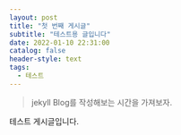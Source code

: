 ```yaml
---
layout: post
title: "첫 번째 게시글"
subtitle: "테스트용 글입니다"
date: 2022-01-10 22:31:00
catalog: false
header-style: text
tags:
  - 테스트
---
```


> jekyll Blog를 작성해보는 시간을 가져보자.

테스트 게시글입니다.
